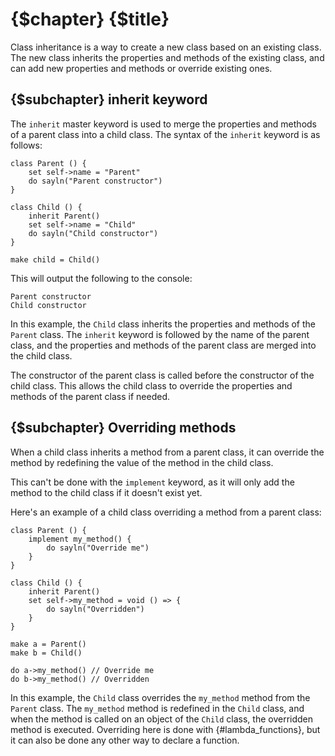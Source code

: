 # {$chapter} {$title}

Class inheritance is a way to create a new class based on an existing class. The new class inherits the properties and methods of the existing class, and can add new properties and methods or override existing ones. 

## {$subchapter} inherit keyword

The `inherit` master keyword is used to merge the properties and methods of a parent class into a child class. The syntax of the `inherit` keyword is as follows:

```dosato
class Parent () {
    set self->name = "Parent"
    do sayln("Parent constructor")
}

class Child () {
    inherit Parent()
    set self->name = "Child"
    do sayln("Child constructor")
}

make child = Child()
```

This will output the following to the console:

```raw
Parent constructor
Child constructor
```

In this example, the `Child` class inherits the properties and methods of the `Parent` class. The `inherit` keyword is followed by the name of the parent class, and the properties and methods of the parent class are merged into the child class.

The constructor of the parent class is called before the constructor of the child class. This allows the child class to override the properties and methods of the parent class if needed.

## {$subchapter} Overriding methods

When a child class inherits a method from a parent class, it can override the method by redefining the value of the method in the child class.

This can't be done with the `implement` keyword, as it will only add the method to the child class if it doesn't exist yet.

Here's an example of a child class overriding a method from a parent class:

```dosato
class Parent () {
    implement my_method() {
        do sayln("Override me")
    }
}

class Child () {
    inherit Parent()
    set self->my_method = void () => {
        do sayln("Overridden")
    }
}

make a = Parent()
make b = Child()

do a->my_method() // Override me
do b->my_method() // Overridden
```

In this example, the `Child` class overrides the `my_method` method from the `Parent` class. The `my_method` method is redefined in the `Child` class, and when the method is called on an object of the `Child` class, the overridden method is executed. Overriding here is done with {#lambda_functions}, but it can also be done any other way to declare a function.